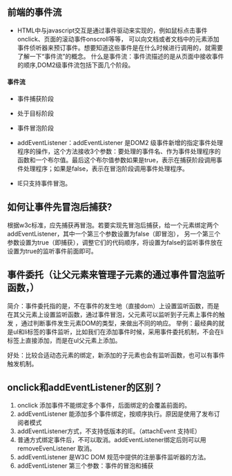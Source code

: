 ##  前端的事件流

- HTML中与javascript交互是通过事件驱动来实现的，例如鼠标点击事件onclick、页面的滚动事件onscroll等等，
  可以向文档或者文档中的元素添加事件侦听器来预订事件。想要知道这些事件是在什么时候进行调用的，就需要了解一下“事件流”的概念。
  什么是事件流：事件流描述的是从页面中接收事件的顺序,DOM2级事件流包括下面几个阶段。

#### 事件流
- 事件捕获阶段
- 处于目标阶段
- 事件冒泡阶段

- addEventListener：addEventListener 是DOM2 级事件新增的指定事件处理程序的操作，这个方法接收3个参数：要处理的事件名、作为事件处理程序的函数和一个布尔值。最后这个布尔值参数如果是true，表示在捕获阶段调用事件处理程序；如果是false，表示在冒泡阶段调用事件处理程序。
- IE只支持事件冒泡。

## 如何让事件先冒泡后捕获?
  根据w3c标准，应先捕获再冒泡。若要实现先冒泡后捕获，给一个元素绑定两个addEventListener，其中一个第三个参数设置为false（即冒泡），
  另一个第三个参数设置为true（即捕获），调整它们的代码顺序，将设置为false的监听事件放在设置为true的监听事件前面即可。

## 事件委托（让父元素来管理子元素的通过事件冒泡监听函数，）
  简介：事件委托指的是，不在事件的发生地（直接dom）上设置监听函数，而是在其父元素上设置监听函数，通过事件冒泡，父元素可以监听到子元素上事件的触发
  ，通过判断事件发生元素DOM的类型，来做出不同的响应。
  举例：最经典的就是ul和li标签的事件监听，比如我们在添加事件时候，采用事件委托机制，不会在li标签上直接添加，而是在ul父元素上添加。

  好处：比较合适动态元素的绑定，新添加的子元素也会有监听函数，也可以有事件触发机制。

## onclick和addEventListener的区别？
1. onclick 添加事件不能绑定多个事件，后面绑定的会覆盖前面的。
2. addEventListener 能添加多个事件绑定，按顺序执行。原因是使用了发布订阅者模式
3. addEventListener方式，不支持低版本的IE。（attachEvent 支持IE）
4. 普通方式绑定事件后，不可以取消。addEventListener绑定后则可以用 removeEvenListener 取消。
5. addEventListener 是W3C DOM 规范中提供的注册事件监听器的方法。
6. addEventListener 第三个参数：事件的冒泡和捕获